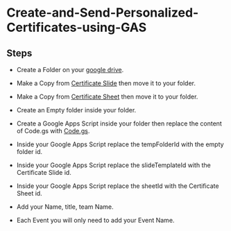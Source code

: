 # Create-and-Send-Personalized-Certificates-using-GAS


## Steps
* Create a Folder on your [google drive](https://drive.google.com/drive).
* Make a Copy from [Certificate Slide](https://docs.google.com/presentation/d/1u_7EtmmmZ_cdGHno2PrAme4AjWa40Cm8rcHgDo1PIpo/edit?usp=sharing) then move it to your folder.
* Make a Copy from [Certificate Sheet](https://docs.google.com/spreadsheets/d/1VY3_SsdomBnLhfQ2NR-aiVRbyi41yuF64l7UQZaSgZo/edit?usp=sharing) then move it to your folder.
* Create an Empty folder inside your folder.
* Create a Google Apps Script inside your folder then replace the content of Code.gs with [Code.gs](/Code.gs).
* Inside your Google Apps Script replace the tempFolderId with the empty folder id.
* Inside your Google Apps Script replace the slideTemplateId with the Certificate Slide id.
* Inside your Google Apps Script replace the sheetId with the Certificate Sheet id.
* Add your Name, title, team Name.

* Each Event you will only need to add your Event Name.
